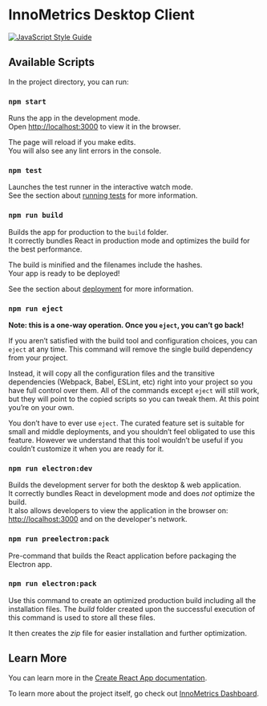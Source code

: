 # InnoMetrics Desktop Client

[![JavaScript Style Guide](https://cdn.rawgit.com/standard/standard/master/badge.svg)](https://github.com/standard/standard)

## Available Scripts

In the project directory, you can run:

### `npm start`

Runs the app in the development mode.<br>
Open [http://localhost:3000](http://localhost:3000) to view it in the browser.

The page will reload if you make edits.<br>
You will also see any lint errors in the console.

### `npm test`

Launches the test runner in the interactive watch mode.<br>
See the section about [running tests](https://facebook.github.io/create-react-app/docs/running-tests) for more information.

### `npm run build`

Builds the app for production to the `build` folder.<br>
It correctly bundles React in production mode and optimizes the build for the best performance.

The build is minified and the filenames include the hashes.<br>
Your app is ready to be deployed!

See the section about [deployment](https://facebook.github.io/create-react-app/docs/deployment) for more information.

### `npm run eject`

**Note: this is a one-way operation. Once you `eject`, you can’t go back!**

If you aren’t satisfied with the build tool and configuration choices, you can `eject` at any time. This command will remove the single build dependency from your project.

Instead, it will copy all the configuration files and the transitive dependencies (Webpack, Babel, ESLint, etc) right into your project so you have full control over them. All of the commands except `eject` will still work, but they will point to the copied scripts so you can tweak them. At this point you’re on your own.

You don’t have to ever use `eject`. The curated feature set is suitable for small and middle deployments, and you shouldn’t feel obligated to use this feature. However we understand that this tool wouldn’t be useful if you couldn’t customize it when you are ready for it.

### `npm run electron:dev`

Builds the development server for both the desktop & web application.<br>
It correctly bundles React in development mode and does *not* optimize the build.<br>
It also allows developers to view the application in the browser on: [http://localhost:3000](http://localhost:3000) and on the developer's network.

### `npm run preelectron:pack`

Pre-command that builds the React application before packaging the Electron app.

### `npm run electron:pack`

Use this command to create an optimized production build including all the installation files. The _build_ folder created upon the successful execution of this command is used to store all these files.

It then creates the _zip_ file for easier installation and further optimization.

## Learn More

You can learn more in the [Create React App documentation](https://facebook.github.io/create-react-app/docs/getting-started).

To learn more about the project itself, go check out [InnoMetrics Dashboard](http://innometric.guru).
